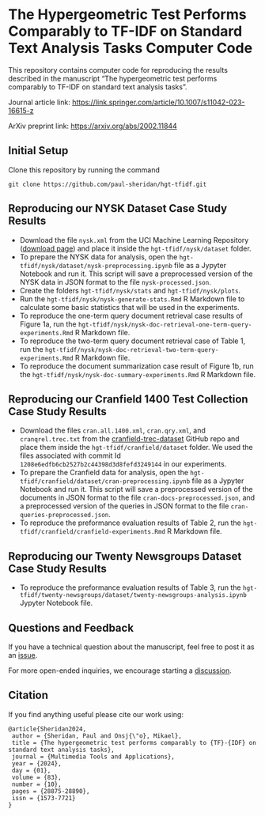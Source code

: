 # The Hypergeometric Test Performs Comparably to TF-IDF on Standard Text Analysis Tasks Computer Code
This repository contains computer code for reproducing the results described in the manuscript “The hypergeometric test performs comparably to TF-IDF on standard text analysis tasks”. 

Journal article link: https://link.springer.com/article/10.1007/s11042-023-16615-z

ArXiv preprint link: https://arxiv.org/abs/2002.11844

## Initial Setup

Clone this repository by running the command

```
git clone https://github.com/paul-sheridan/hgt-tfidf.git
```

## Reproducing our NYSK Dataset Case Study Results

* Download the file `nysk.xml` from the UCI Machine Learning Repository ([download page](https://archive.ics.uci.edu/ml/datasets/NYSK)) and place it inside the `hgt-tfidf/nysk/dataset` folder.
* To prepare the NYSK data for analysis, open the `hgt-tfidf/nysk/dataset/nysk-preprocessing.ipynb` file as a Jypyter Notebook and run it. This script will save a preprocessed version of the NYSK data in JSON format to the file `nysk-processed.json`.
* Create the folders `hgt-tfidf/nysk/stats` and `hgt-tfidf/nysk/plots`.
* Run the `hgt-tfidf/nysk/nysk-generate-stats.Rmd` R Markdown file to calculate some basic statistics that will be used in the experiments.
* To reproduce the one-term query document retrieval case results of Figure 1a, run the `hgt-tfidf/nysk/nysk-doc-retrieval-one-term-query-experiments.Rmd` R Markdown file.
* To reproduce the two-term query document retrieval case of Table 1, run the `hgt-tfidf/nysk/nysk-doc-retrieval-two-term-query-experiments.Rmd` R Markdown file.
* To reproduce the document summarization case result of Figure 1b, run the `hgt-tfidf/nysk/nysk-doc-summary-experiments.Rmd` R Markdown file.

## Reproducing our Cranfield 1400 Test Collection Case Study Results

* Download the files `cran.all.1400.xml`, `cran.qry.xml`, and `cranqrel.trec.txt` from the [cranfield-trec-dataset](https://github.com/oussbenk/cranfield-trec-dataset) GitHub repo and place them inside the `hgt-tfidf/cranfield/dataset` folder. We used the files associated with commit Id `1208e6edfb6cb2527b2c44398d3d8fefd3249144` in our experiments.
* To prepare the Cranfield data for analysis, open the `hgt-tfidf/cranfield/dataset/cran-preprocessing.ipynb` file as a Jypyter Notebook and run it. This script will save a preprocessed version of the documents in JSON format to the file `cran-docs-preprocessed.json`, and a preprocessed version of the queries in JSON format to the file `cran-queries-preprocessed.json`.
* To reproduce the preformance evaluation results of Table 2, run the `hgt-tfidf/cranfield/cranfield-experiments.Rmd` R Markdown file.

## Reproducing our Twenty Newsgroups Dataset Case Study Results

* To reproduce the preformance evaluation results of Table 3, run the `hgt-tfidf/twenty-newsgroups/dataset/twenty-newsgroups-analysis.ipynb` Jypyter Notebook file.

## Questions and Feedback
If you have a technical question about the manuscript, feel free to post it as an [issue](https://github.com/paul-sheridan/hgt-tfidf/issues).

For more open-ended inquiries, we encourage starting a [discussion](https://github.com/paul-sheridan/hgt-tfidf/discussions).

## Citation
If you find anything useful please cite our work using:
```
@article{Sheridan2024,
 author = {Sheridan, Paul and Onsj{\"o}, Mikael},
 title = {The hypergeometric test performs comparably to {TF}-{IDF} on standard text analysis tasks},
 journal = {Multimedia Tools and Applications},
 year = {2024},
 day = {01},
 volume = {83},
 number = {10},
 pages = {28875-28890},
 issn = {1573-7721}
}
```
